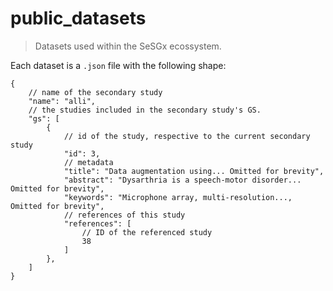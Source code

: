 # public_datasets

> Datasets used within the SeSGx ecossystem.

Each dataset is a `.json` file with the following shape:

```jsonc
{
    // name of the secondary study
    "name": "alli",
    // the studies included in the secondary study's GS.
    "gs": [
        {
            // id of the study, respective to the current secondary study
            "id": 3,
            // metadata
            "title": "Data augmentation using... Omitted for brevity",
            "abstract": "Dysarthria is a speech-motor disorder... Omitted for brevity",
            "keywords": "Microphone array, multi-resolution..., Omitted for brevity",
            // references of this study
            "references": [
                // ID of the referenced study
                38
            ]
        },
    ]
}
```
